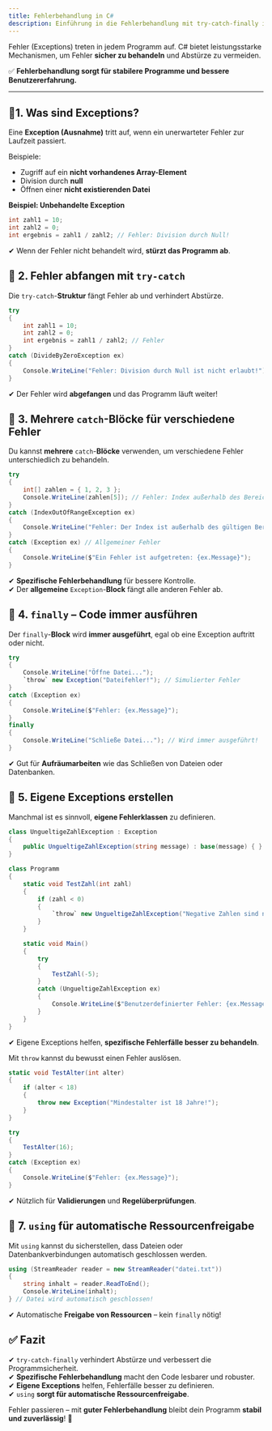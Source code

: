 ```yaml
---
title: Fehlerbehandlung in C#
description: Einführung in die Fehlerbehandlung mit try-catch-finally in C#.
---
```


Fehler (Exceptions) treten in jedem Programm auf. C# bietet leistungsstarke Mechanismen, um Fehler **sicher zu behandeln** und Abstürze zu vermeiden.  

✅ **Fehlerbehandlung sorgt für stabilere Programme und bessere Benutzererfahrung.**  

---

## 🔹1. Was sind Exceptions?
Eine **Exception (Ausnahme)** tritt auf, wenn ein unerwarteter Fehler zur Laufzeit passiert.  

Beispiele:
- Zugriff auf ein **nicht vorhandenes Array-Element**
- Division durch **null**
- Öffnen einer **nicht existierenden Datei**  

**Beispiel: Unbehandelte Exception**
```csharp
int zahl1 = 10;
int zahl2 = 0;
int ergebnis = zahl1 / zahl2; // Fehler: Division durch Null!
```

✔ Wenn der Fehler nicht behandelt wird, **stürzt das Programm ab**.

## 🔹 2. Fehler abfangen mit `try-catch`
Die `try-catch`-**Struktur** fängt Fehler ab und verhindert Abstürze.

```csharp
try
{
    int zahl1 = 10;
    int zahl2 = 0;
    int ergebnis = zahl1 / zahl2; // Fehler
}
catch (DivideByZeroException ex)
{
    Console.WriteLine("Fehler: Division durch Null ist nicht erlaubt!");
}
```

✔ Der Fehler wird **abgefangen** und das Programm läuft weiter!

## 🔹 3. Mehrere `catch`-Blöcke für verschiedene Fehler
Du kannst **mehrere** `catch`-**Blöcke** verwenden, um verschiedene Fehler unterschiedlich zu behandeln.

```csharp
try
{
    int[] zahlen = { 1, 2, 3 };
    Console.WriteLine(zahlen[5]); // Fehler: Index außerhalb des Bereichs
}
catch (IndexOutOfRangeException ex)
{
    Console.WriteLine("Fehler: Der Index ist außerhalb des gültigen Bereichs!");
}
catch (Exception ex) // Allgemeiner Fehler
{
    Console.WriteLine($"Ein Fehler ist aufgetreten: {ex.Message}");
}
```

✔ **Spezifische Fehlerbehandlung** für bessere Kontrolle.  
✔ Der **allgemeine** `Exception`-**Block** fängt alle anderen Fehler ab.

## 🔹 4. `finally` – Code immer ausführen
Der `finally`-**Block** wird **immer ausgeführt**, egal ob eine Exception auftritt oder nicht.

```csharp
try
{
    Console.WriteLine("Öffne Datei...");
    `throw` new Exception("Dateifehler!"); // Simulierter Fehler
}
catch (Exception ex)
{
    Console.WriteLine($"Fehler: {ex.Message}");
}
finally
{
    Console.WriteLine("Schließe Datei..."); // Wird immer ausgeführt!
}
```

✔ Gut für **Aufräumarbeiten** wie das Schließen von Dateien oder Datenbanken.

## 🔹 5. Eigene Exceptions erstellen
Manchmal ist es sinnvoll, **eigene Fehlerklassen** zu definieren.

```csharp
class UngueltigeZahlException : Exception
{
    public UngueltigeZahlException(string message) : base(message) { }
}

class Programm
{
    static void TestZahl(int zahl)
    {
        if (zahl < 0)
        {
            `throw` new UngueltigeZahlException("Negative Zahlen sind nicht erlaubt!");
        }
    }

    static void Main()
    {
        try
        {
            TestZahl(-5);
        }
        catch (UngueltigeZahlException ex)
        {
            Console.WriteLine($"Benutzerdefinierter Fehler: {ex.Message}");
        }
    }
}
```

✔ Eigene Exceptions helfen, **spezifische Fehlerfälle besser zu behandeln**.

Mit `throw` kannst du bewusst einen Fehler auslösen.

```csharp
static void TestAlter(int alter)
{
    if (alter < 18)
    {
        throw new Exception("Mindestalter ist 18 Jahre!");
    }
}

try
{
    TestAlter(16);
}
catch (Exception ex)
{
    Console.WriteLine($"Fehler: {ex.Message}");
}
```

✔ Nützlich für **Validierungen** und **Regelüberprüfungen**.

## 🔹 7. `using` für automatische Ressourcenfreigabe
Mit `using` kannst du sicherstellen, dass Dateien oder Datenbankverbindungen automatisch geschlossen werden.

```csharp
using (StreamReader reader = new StreamReader("datei.txt"))
{
    string inhalt = reader.ReadToEnd();
    Console.WriteLine(inhalt);
} // Datei wird automatisch geschlossen!
```

✔ Automatische **Freigabe von Ressourcen** – kein `finally` nötig!

## ✅ Fazit
✔ `try-catch-finally` verhindert Abstürze und verbessert die Programmsicherheit.  
✔ **Spezifische Fehlerbehandlung** macht den Code lesbarer und robuster.  
✔ **Eigene Exceptions** helfen, Fehlerfälle besser zu definieren.  
✔ `using` **sorgt für automatische Ressourcenfreigabe**.

Fehler passieren – mit **guter Fehlerbehandlung** bleibt dein Programm **stabil und zuverlässig**! 🚀